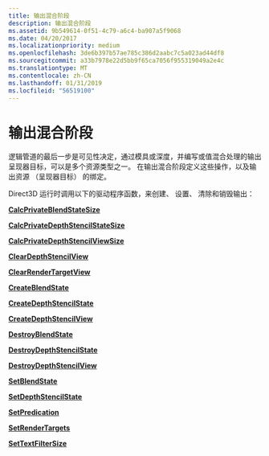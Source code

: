 ```yaml
---
title: 输出混合阶段
description: 输出混合阶段
ms.assetid: 9b549614-0f51-4c79-a6c4-ba907a5f9068
ms.date: 04/20/2017
ms.localizationpriority: medium
ms.openlocfilehash: 3de6b397b57ae785c386d2aabc7c5a023ad44df8
ms.sourcegitcommit: a33b7978e22d5bb9f65ca7056f955319049a2e4c
ms.translationtype: MT
ms.contentlocale: zh-CN
ms.lasthandoff: 01/31/2019
ms.locfileid: "56519100"
---
```

# <a name="output-merger-stage"></a>输出混合阶段


逻辑管道的最后一步是可见性决定，通过模具或深度，并编写或值混合处理的输出呈现器目标，可以是多个资源类型之一。 在输出混合阶段定义这些操作，以及输出资源 （呈现器目标） 的绑定。

Direct3D 运行时调用以下的驱动程序函数，来创建、 设置、 清除和销毁输出：

[**CalcPrivateBlendStateSize**](https://msdn.microsoft.com/library/windows/hardware/ff538274)

[**CalcPrivateDepthStencilStateSize**](https://msdn.microsoft.com/library/windows/hardware/ff538282)

[**CalcPrivateDepthStencilViewSize**](https://msdn.microsoft.com/library/windows/hardware/ff538284)

[**ClearDepthStencilView**](https://msdn.microsoft.com/library/windows/hardware/ff539408)

[**ClearRenderTargetView**](https://msdn.microsoft.com/library/windows/hardware/ff539409)

[**CreateBlendState**](https://msdn.microsoft.com/library/windows/hardware/ff540594)

[**CreateDepthStencilState**](https://msdn.microsoft.com/library/windows/hardware/ff540627)

[**CreateDepthStencilView**](https://msdn.microsoft.com/library/windows/hardware/ff540629)

[**DestroyBlendState**](https://msdn.microsoft.com/library/windows/hardware/ff552745)

[**DestroyDepthStencilState**](https://msdn.microsoft.com/library/windows/hardware/ff552759)

[**DestroyDepthStencilView**](https://msdn.microsoft.com/library/windows/hardware/ff552762)

[**SetBlendState**](https://msdn.microsoft.com/library/windows/hardware/ff569527)

[**SetDepthStencilState**](https://msdn.microsoft.com/library/windows/hardware/ff569532)

[**SetPredication**](https://msdn.microsoft.com/library/windows/hardware/ff569547)

[**SetRenderTargets**](https://msdn.microsoft.com/library/windows/hardware/ff569553)

[**SetTextFilterSize**](https://msdn.microsoft.com/library/windows/hardware/ff569663)

 

 





